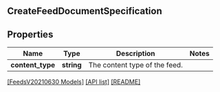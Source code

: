 ## CreateFeedDocumentSpecification

## Properties

Name | Type | Description | Notes
------------ | ------------- | ------------- | -------------
**content_type** | **string** | The content type of the feed. |

[[FeedsV20210630 Models]](../) [[API list]](../../Api) [[README]](../../../README.md)
